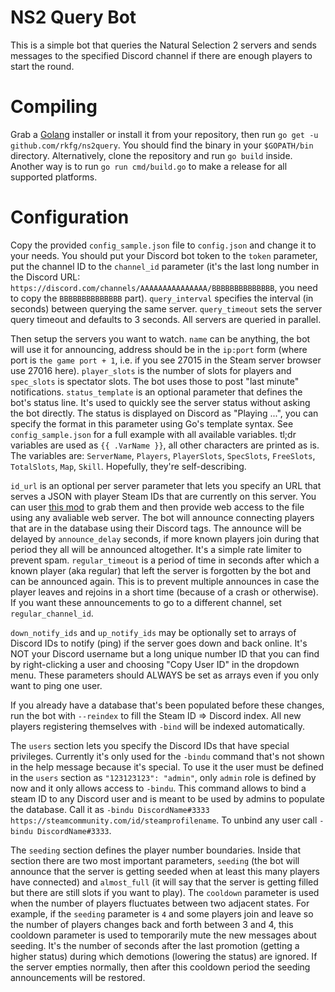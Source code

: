 # NS2 Query Bot

This is a simple bot that queries the Natural Selection 2 servers and sends messages to the specified Discord channel
if there are enough players to start the round.

# Compiling

Grab a [Golang](https://golang.org/dl/) installer or install it from your repository, then run `go get -u github.com/rkfg/ns2query`. You should find the binary in your `$GOPATH/bin` directory. Alternatively, clone the repository and run `go build` inside. Another way is to run `go run cmd/build.go` to make a release for all supported platforms.

# Configuration

Copy the provided `config_sample.json` file to `config.json` and change it to your needs. You should put your Discord bot token to the `token` parameter, put the channel ID to the `channel_id` parameter (it's the last long number in the Discord URL: `https://discord.com/channels/AAAAAAAAAAAAAAA/BBBBBBBBBBBBBB`, you need to copy the `BBBBBBBBBBBBBB` part). `query_interval` specifies the interval (in seconds) between querying the same server. `query_timeout` sets the server query timeout and defaults to 3 seconds. All servers are queried in parallel.

Then setup the servers you want to watch. `name` can be anything, the bot will use it for announcing, address should be in the `ip:port` form (where port is `the game port + 1`, i.e. if you see 27015 in the Steam server browser use 27016 here). `player_slots` is the number of slots for players and `spec_slots` is spectator slots. The bot uses those to post "last minute" notifications. `status_template` is an optional parameter that defines the bot's status line. It's used to quickly see the server status without asking the bot directly. The status is displayed on Discord as "Playing ...", you can specify the format in this parameter using Go's template syntax. See `config_sample.json` for a full example with all available variables. tl;dr variables are used as `{{ .VarName }}`, all other characters are printed as is. The variables are: `ServerName`, `Players`, `PlayerSlots`, `SpecSlots`, `FreeSlots`, `TotalSlots`, `Map`, `Skill`. Hopefully, they're self-describing.

`id_url` is an optional per server parameter that lets you specify an URL that serves a JSON with player Steam IDs that are currently on this server. You can user [this mod](https://steamcommunity.com/sharedfiles/filedetails/?id=2714142788) to grab them and then provide web access to the file using any avaliable web server. The bot will announce connecting players that are in the database using their Discord tags. The announce will be delayed by `announce_delay` seconds, if more known players join during that period they all will be announced altogether. It's a simple rate limiter to prevent spam. `regular_timeout` is a period of time in seconds after which a known player (aka regular) that left the server is forgotten by the bot and can be announced again. This is to prevent multiple announces in case the player leaves and rejoins in a short time (because of a crash or otherwise). If you want these announcements to go to a different channel, set `regular_channel_id`.

`down_notify_ids` and `up_notify_ids` may be optionally set to arrays of Discord IDs to notify (ping) if the server goes down and back online. It's NOT your Discord username but a long unique number ID that you can find by right-clicking a user and choosing "Copy User ID" in the dropdown menu. These parameters should ALWAYS be set as arrays even if you only want to ping one user.

If you already have a database that's been populated before these changes, run the bot with `--reindex` to fill the Steam ID => Discord index. All new players registering themselves with `-bind` will be indexed automatically.

The `users` section lets you specify the Discord IDs that have special privileges. Currently it's only used for the `-bindu` command that's not shown in the help message because it's special. To use it the user must be defined in the `users` section as `"123123123": "admin"`, only `admin` role is defined by now and it only allows access to `-bindu`. This command allows to bind a steam ID to any Discord user and is meant to be used by admins to populate the database. Call it as `-bindu DiscordName#3333 https://steamcommunity.com/id/steamprofilename`. To unbind any user call `-bindu DiscordName#3333`.

The `seeding` section defines the player number boundaries. Inside that section there are two most important parameters, `seeding` (the bot will announce that the server is getting seeded when at least this many players have connected) and `almost_full` (it will say that the server is getting filled but there are still slots if you want to play). The `cooldown` parameter is used when the number of players fluctuates between two adjacent states. For example, if the `seeding` parameter is `4` and some players join and leave so the number of players changes back and forth between 3 and 4, this cooldown parameter is used to temporarily mute the new messages about seeding. It's the number of seconds after the last promotion (getting a higher status) during which demotions (lowering the status) are ignored. If the server empties normally, then after this cooldown period the seeding announcements will be restored.
